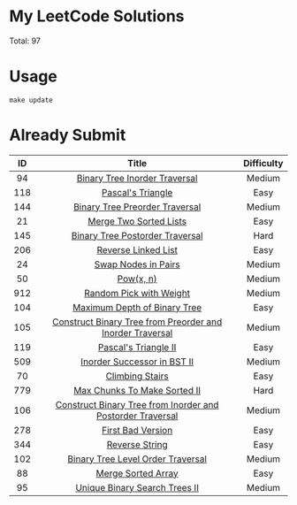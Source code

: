 # My LeetCode Solutions
Total: 97

# Usage
```shell script
make update
```

# Already Submit

| ID | Title | Difficulty |
| :----:| :----: | :----: |
| 94 | [Binary Tree Inorder Traversal](https://github.com/F1renze/leetcode-go/blob/dev/solutions/q94/inorder.go) | Medium |
| 118 | [Pascal&#39;s Triangle](https://github.com/F1renze/leetcode-go/blob/dev/solutions/q118/pascals.go) | Easy |
| 144 | [Binary Tree Preorder Traversal](https://github.com/F1renze/leetcode-go/blob/dev/solutions/q144/preorder.go) | Medium |
| 21 | [Merge Two Sorted Lists](https://github.com/F1renze/leetcode-go/blob/dev/solutions/q21/merge.go) | Easy |
| 145 | [Binary Tree Postorder Traversal](https://github.com/F1renze/leetcode-go/blob/dev/solutions/q145/postorder.go) | Hard |
| 206 | [Reverse Linked List](https://github.com/F1renze/leetcode-go/blob/dev/solutions/q206/reverse.go) | Easy |
| 24 | [Swap Nodes in Pairs](https://github.com/F1renze/leetcode-go/blob/dev/solutions/q24/swappairs.go) | Medium |
| 50 | [Pow(x, n)](https://github.com/F1renze/leetcode-go/blob/dev/solutions/q50/pow.go) | Medium |
| 912 | [Random Pick with Weight](https://github.com/F1renze/leetcode-go/blob/dev/solutions/q912/qsort.go) | Medium |
| 104 | [Maximum Depth of Binary Tree](https://github.com/F1renze/leetcode-go/blob/dev/solutions/q104/maximumdepth.go) | Easy |
| 105 | [Construct Binary Tree from Preorder and Inorder Traversal](https://github.com/F1renze/leetcode-go/blob/dev/solutions/q105/buildtree.go) | Medium |
| 119 | [Pascal&#39;s Triangle II](https://github.com/F1renze/leetcode-go/blob/dev/solutions/q119/pascals2.go) | Easy |
| 509 | [Inorder Successor in BST II](https://github.com/F1renze/leetcode-go/blob/dev/solutions/q509/fibonacci.go) | Medium |
| 70 | [Climbing Stairs](https://github.com/F1renze/leetcode-go/blob/dev/solutions/q70/climbingstairs.go) | Easy |
| 779 | [Max Chunks To Make Sorted II](https://github.com/F1renze/leetcode-go/blob/dev/solutions/q779/kthsymbol.go) | Hard |
| 106 | [Construct Binary Tree from Inorder and Postorder Traversal](https://github.com/F1renze/leetcode-go/blob/dev/solutions/q106/buildtree.go) | Medium |
| 278 | [First Bad Version](https://github.com/F1renze/leetcode-go/blob/dev/solutions/q278/firstbad.go) | Easy |
| 344 | [Reverse String](https://github.com/F1renze/leetcode-go/blob/dev/solutions/q344/reversestr.go) | Easy |
| 102 | [Binary Tree Level Order Traversal](https://github.com/F1renze/leetcode-go/blob/dev/solutions/q102/levelorder.go) | Medium |
| 88 | [Merge Sorted Array](https://github.com/F1renze/leetcode-go/blob/dev/solutions/q88/mergearr.go) | Easy |
| 95 | [Unique Binary Search Trees II](https://github.com/F1renze/leetcode-go/blob/dev/solutions/q95/uniquebst2.go) | Medium |
